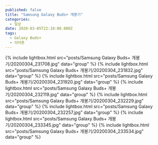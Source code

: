 ```yaml
---
published: false
title: "Samsung Galaxy Buds+ 개봉기"
categories:
  - 일상
date: 2020-03-05T22:10:00.000Z
tags:
  - Galaxy Buds+
  - 이어폰
---
```




{% include lightbox.html src="posts/Samsung Galaxy Buds+ 개봉기/20200304_231708.jpg" data="group" %}
{% include lightbox.html src="posts/Samsung Galaxy Buds+ 개봉기/20200304_231832.jpg" data="group" %}
{% include lightbox.html src="posts/Samsung Galaxy Buds+ 개봉기/20200304_231920.jpg" data="group" %}
{% include lightbox.html src="posts/Samsung Galaxy Buds+ 개봉기/20200304_232119.jpg" data="group" %}
{% include lightbox.html src="posts/Samsung Galaxy Buds+ 개봉기/20200304_232229.jpg" data="group" %}
{% include lightbox.html src="posts/Samsung Galaxy Buds+ 개봉기/20200304_232257.jpg" data="group" %}
{% include lightbox.html src="posts/Samsung Galaxy Buds+ 개봉기/20200304_233345.jpg" data="group" %}
{% include lightbox.html src="posts/Samsung Galaxy Buds+ 개봉기/20200304_233534.jpg" data="group" %}